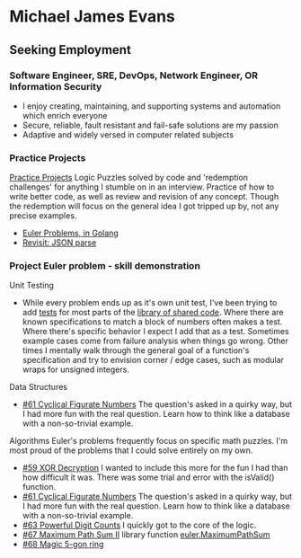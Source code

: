 # Michael James Evans
## Seeking Employment
### Software Engineer, SRE, DevOps, Network Engineer, OR Information Security
* I enjoy creating, maintaining, and supporting systems and automation which enrich everyone
* Secure, reliable, fault resistant and fail-safe solutions are my passion
* Adaptive and widely versed in computer related subjects

### Practice Projects
[Practice Projects](https://github.com/mjevans/code-practice)
Logic Puzzles solved by code and 'redemption challenges' for anything I stumble on in an interview.  Practice of how to write better code, as well as review and revision of any concept.  Though the redemption will focus on the general idea I got tripped up by, not any precise examples.
* [Euler Problems, in Golang](https://github.com/mjevans/code-practice/blob/main/euler/go)
* [Revisit: JSON parse](https://github.com/mjevans/code-practice/blob/main/refresh/jsonparse)

### Project Euler problem - skill demonstration

Unit Testing
* While every problem ends up as it's own unit test, I've been trying to add [tests](https://github.com/mjevans/code-practice/blob/main/euler/go/euler/pe_euler_test.go) for most parts of the [library of shared code](https://github.com/mjevans/code-practice/blob/main/euler/go/euler/pe_euler.go).  Where there are known specifications to match a block of numbers often makes a test.  Where there's specific behavior I expect I add that as a test.  Sometimes example cases come from failure analysis when things go wrong.  Other times I mentally walk through the general goal of a function's specification and try to envision corner / edge cases, such as modular wraps for unsigned integers.

Data Structures
* [#61 Cyclical Figurate Numbers](https://github.com/mjevans/code-practice/blob/main/euler/go/pe_0061.go) The question's asked in a quirky way, but I had more fun with the real question.  Learn how to think like a database with a non-so-trivial example.

Algorithms Euler's problems frequently focus on specific math puzzles.  I'm most proud of the problems that I could solve entirely on my own.
* [#59 XOR Decryption](https://github.com/mjevans/code-practice/blob/main/euler/go/pe_0059.go) I wanted to include this more for the fun I had than how difficult it was.  There was some trial and error with the isValid() function.
* [#61 Cyclical Figurate Numbers](https://github.com/mjevans/code-practice/blob/main/euler/go/pe_0061.go) The question's asked in a quirky way, but I had more fun with the real question.  Learn how to think like a database with a non-so-trivial example.
* [#63 Powerful Digit Counts](https://github.com/mjevans/code-practice/blob/main/euler/go/pe_0063.go) I quickly got to the core of the logic.
* [#67 Maximum Path Sum II](https://github.com/mjevans/code-practice/blob/main/euler/go/pe_0067.go) library function [euler.MaximumPathSum](https://github.com/mjevans/code-practice/blob/99b8a9930ffaab34b7c6a3692cdd3e4fb3a55c55/euler/go/euler/pe_euler.go#L2048)
* [#68 Magic 5-gon ring](https://github.com/mjevans/code-practice/blob/main/euler/go/pe_0068.go)
